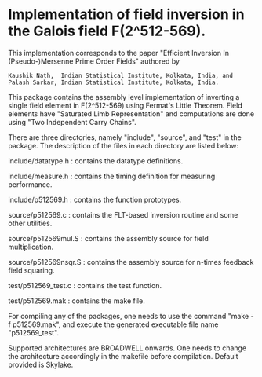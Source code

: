 # Implementation of field inversion in the Galois field F(2^512-569).

This implementation corresponds to the paper "Efficient Inversion In (Pseudo-)Mersenne Prime Order Fields" 
authored by

    Kaushik Nath,  Indian Statistical Institute, Kolkata, India, and   
    Palash Sarkar, Indian Statistical Institute, Kolkata, India.

This package contains the assembly level implementation of inverting a single field element in F(2^512-569) 
using Fermat's Little Theorem. Field elements have "Saturated Limb Representation" and computations are 
done using "Two Independent Carry Chains".

There are three directories, namely "include", "source", and "test" in the package. The description of the 
files in each directory are listed below:

include/datatype.h  	:  contains the datatype definitions.

include/measure.h   	:  contains the timing definition for measuring performance.

include/p512569.h    	:  contains the function prototypes.

source/p512569.c	:  contains the FLT-based inversion routine and some other utilities.

source/p512569mul.S	:  contains the assembly source for field multiplication.

source/p512569nsqr.S	:  contains the assembly source for n-times feedback field squaring.

test/p512569_test.c	:  contains the test function.

test/p512569.mak	:  contains the make file.
    
For compiling any of the packages, one needs to use the command "make -f p512569.mak", and execute the generated 
executable file name "p512569_test".

Supported architectures are BROADWELL onwards. 
One needs to change the architecture accordingly in the makefile before compilation. Default provided is Skylake.
